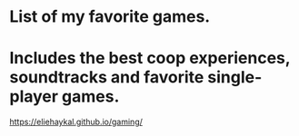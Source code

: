 # List of my favorite games. 
# Includes the best coop experiences, soundtracks and favorite single-player games.
https://eliehaykal.github.io/gaming/

